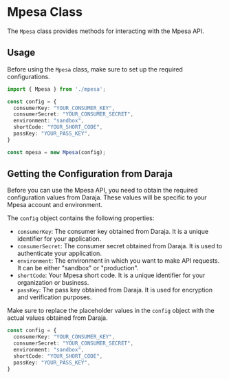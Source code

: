 # Mpesa Class

The `Mpesa` class provides methods for interacting with the Mpesa API.

## Usage

Before using the `Mpesa` class, make sure to set up the required configurations.

```typescript
import { Mpesa } from './mpesa';

const config = {
  consumerKey: "YOUR_CONSUMER_KEY",
  consumerSecret: "YOUR_CONSUMER_SECRET",
  environment: "sandbox",
  shortCode: "YOUR_SHORT_CODE",
  passKey: "YOUR_PASS_KEY",
}

const mpesa = new Mpesa(config);
```


## Getting the Configuration from Daraja

Before you can use the Mpesa API, you need to obtain the required configuration values from Daraja. These values will be specific to your Mpesa account and environment.

The `config` object contains the following properties:

- `consumerKey`: The consumer key obtained from Daraja. It is a unique identifier for your application.
- `consumerSecret`: The consumer secret obtained from Daraja. It is used to authenticate your application.
- `environment`: The environment in which you want to make API requests. It can be either "sandbox" or "production".
- `shortCode`: Your Mpesa short code. It is a unique identifier for your organization or business.
- `passKey`: The pass key obtained from Daraja. It is used for encryption and verification purposes.

Make sure to replace the placeholder values in the `config` object with the actual values obtained from Daraja.

```typescript
const config = {
  consumerKey: "YOUR_CONSUMER_KEY",
  consumerSecret: "YOUR_CONSUMER_SECRET",
  environment: "sandbox",
  shortCode: "YOUR_SHORT_CODE",
  passKey: "YOUR_PASS_KEY",
}
```
